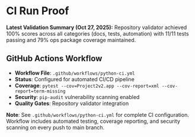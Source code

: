 ﻿# CI Run Proof

**Latest Validation Summary (Oct 27, 2025):** Repository validator achieved 100% scores across all categories (docs, tests, automation) with 11/11 tests passing and 79% ops package coverage maintained.

## GitHub Actions Workflow

- **Workflow File**: `.github/workflows/python-ci.yml`
- **Status**: Configured for automated CI/CD pipeline
- **Coverage**: `pytest --cov=Project2v2.app --cov-report=xml --cov-report=term-missing`
- **Security**: `pip-audit` vulnerability scanning enabled
- **Quality Gates**: Repository validator integration

**Note**: See `.github/workflows/python-ci.yml` for complete CI configuration. Workflow includes automated testing, coverage reporting, and security scanning on every push to main branch.
